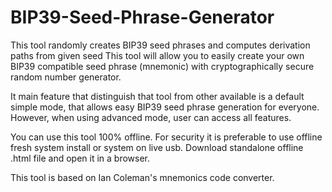 # BIP39-Seed-Phrase-Generator
This tool randomly creates BIP39 seed phrases and computes derivation paths from given seed
This tool will allow you to easily create your own BIP39 compatible seed phrase (mnemonic)
with cryptographically secure random number generator.

It main feature that distinguish that tool from other available is a default simple mode, that allows easy BIP39 seed phrase generation for everyone. However, when using advanced mode, user can access all features.


You can use this tool 100% offline. For security it is preferable to use offline fresh system install or system on live usb. Download standalone offline .html file and open it in a browser.


This tool is based on Ian Coleman's mnemonics code converter.

